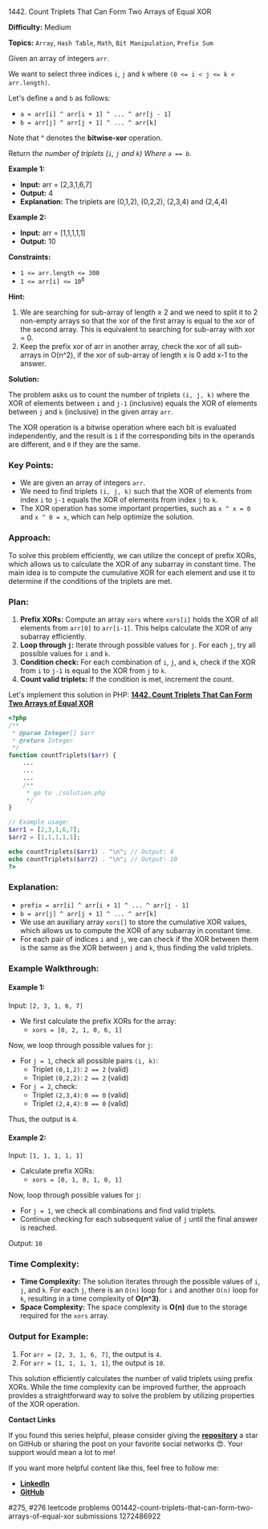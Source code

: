 1442\. Count Triplets That Can Form Two Arrays of Equal XOR

**Difficulty:** Medium

**Topics:** `Array`, `Hash Table`, `Math`, `Bit Manipulation`, `Prefix Sum`

Given an array of integers `arr`.

We want to select three indices `i`, `j` and `k` where `(0 <= i < j <= k < arr.length)`.

Let's define `a` and `b` as follows:

- `a = arr[i] ^ arr[i + 1] ^ ... ^ arr[j - 1]`
- `b = arr[j] ^ arr[j + 1] ^ ... ^ arr[k]`

Note that ^ denotes the **bitwise-xor** operation.

Return _the number of triplets (`i`, `j` and `k`) Where `a == b`._

**Example 1:**

- **Input:** arr = [2,3,1,6,7]
- **Output:** 4
- **Explanation:** The triplets are (0,1,2), (0,2,2), (2,3,4) and (2,4,4) 

**Example 2:**

- **Input:** arr = [1,1,1,1,1]
- **Output:** 10

**Constraints:**

- <code>1 <= arr.length <= 300</code>
- <code>1 <= arr[i] <= 10<sup>8</sup></code>


**Hint:**
1. We are searching for sub-array of length ≥ 2 and we need to split it to 2 non-empty arrays so that the xor of the first array is equal to the xor of the second array. This is equivalent to searching for sub-array with xor = 0.
2. Keep the prefix xor of arr in another array, check the xor of all sub-arrays in O(n^2), if the xor of sub-array of length x is 0 add x-1 to the answer.



**Solution:**

The problem asks us to count the number of triplets `(i, j, k)` where the XOR of elements between `i` and `j-1` (inclusive) equals the XOR of elements between `j` and `k` (inclusive) in the given array `arr`.

The XOR operation is a bitwise operation where each bit is evaluated independently, and the result is `1` if the corresponding bits in the operands are different, and `0` if they are the same.

### Key Points:
- We are given an array of integers `arr`.
- We need to find triplets `(i, j, k)` such that the XOR of elements from index `i` to `j-1` equals the XOR of elements from index `j` to `k`.
- The XOR operation has some important properties, such as `x ^ x = 0` and `x ^ 0 = x`, which can help optimize the solution.

### Approach:
To solve this problem efficiently, we can utilize the concept of prefix XORs, which allows us to calculate the XOR of any subarray in constant time. The main idea is to compute the cumulative XOR for each element and use it to determine if the conditions of the triplets are met.

### Plan:
1. **Prefix XORs:** Compute an array `xors` where `xors[i]` holds the XOR of all elements from `arr[0]` to `arr[i-1]`. This helps calculate the XOR of any subarray efficiently.
2. **Loop through `j`:** Iterate through possible values for `j`. For each `j`, try all possible values for `i` and `k`.
3. **Condition check:** For each combination of `i`, `j`, and `k`, check if the XOR from `i` to `j-1` is equal to the XOR from `j` to `k`.
4. **Count valid triplets:** If the condition is met, increment the count.

Let's implement this solution in PHP: **[1442. Count Triplets That Can Form Two Arrays of Equal XOR](https://github.com/mah-shamim/leet-code-in-php/tree/main/algorithms/001442-count-triplets-that-can-form-two-arrays-of-equal-xor/solution.php)**

```php
<?php
/**
 * @param Integer[] $arr
 * @return Integer
 */
function countTriplets($arr) {
    ...
    ...
    ...
    /**
     * go to ./solution.php
     */
}

// Example usage:
$arr1 = [2,3,1,6,7];
$arr2 = [1,1,1,1,1];

echo countTriplets($arr1) . "\n"; // Output: 4
echo countTriplets($arr2) . "\n"; // Output: 10
?>
```

### Explanation:

- `prefix = arr[i] ^ arr[i + 1] ^ ... ^ arr[j - 1]`
- `b = arr[j] ^ arr[j + 1] ^ ... ^ arr[k]`
- We use an auxiliary array `xors[]` to store the cumulative XOR values, which allows us to compute the XOR of any subarray in constant time.
- For each pair of indices `i` and `j`, we can check if the XOR between them is the same as the XOR between `j` and `k`, thus finding the valid triplets.

### Example Walkthrough:
#### Example 1:
Input: `[2, 3, 1, 6, 7]`

- We first calculate the prefix XORs for the array:
    - `xors = [0, 2, 1, 0, 6, 1]`

Now, we loop through possible values for `j`:
- For `j = 1`, check all possible pairs `(i, k)`:
    - Triplet `(0,1,2)`: `2 == 2` (valid)
    - Triplet `(0,2,2)`: `2 == 2` (valid)
- For `j = 2`, check:
    - Triplet `(2,3,4)`: `0 == 0` (valid)
    - Triplet `(2,4,4)`: `0 == 0` (valid)

Thus, the output is `4`.

#### Example 2:
Input: `[1, 1, 1, 1, 1]`

- Calculate prefix XORs:
    - `xors = [0, 1, 0, 1, 0, 1]`

Now, loop through possible values for `j`:
- For `j = 1`, we check all combinations and find valid triplets.
- Continue checking for each subsequent value of `j` until the final answer is reached.

Output: `10`

### Time Complexity:
- **Time Complexity:** The solution iterates through the possible values of `i`, `j`, and `k`. For each `j`, there is an `O(n)` loop for `i` and another `O(n)` loop for `k`, resulting in a time complexity of **O(n^3)**.
- **Space Complexity:** The space complexity is **O(n)** due to the storage required for the `xors` array.

### Output for Example:
1. For `arr = [2, 3, 1, 6, 7]`, the output is `4`.
2. For `arr = [1, 1, 1, 1, 1]`, the output is `10`.

This solution efficiently calculates the number of valid triplets using prefix XORs. While the time complexity can be improved further, the approach provides a straightforward way to solve the problem by utilizing properties of the XOR operation.

**Contact Links**

If you found this series helpful, please consider giving the **[repository](https://github.com/mah-shamim/leet-code-in-php)** a star on GitHub or sharing the post on your favorite social networks 😍. Your support would mean a lot to me!

If you want more helpful content like this, feel free to follow me:

- **[LinkedIn](https://www.linkedin.com/in/arifulhaque/)**
- **[GitHub](https://github.com/mah-shamim)**


#275, #276 leetcode problems 001442-count-triplets-that-can-form-two-arrays-of-equal-xor submissions 1272486922



